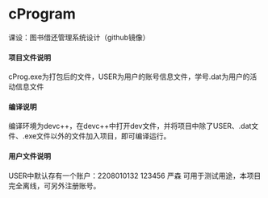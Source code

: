 # cProgram
课设：图书借还管理系统设计（github镜像）

#### 项目文件说明
cProg.exe为打包后的文件，USER为用户的账号信息文件，学号.dat为用户的活动信息文件

#### 编译说明
编译环境为devc++，在devc++中打开dev文件，并将项目中除了USER、.dat文件、.exe文件以外的文件加入项目，即可编译运行。

#### 用户文件说明
USER中默认存有一个账户：2208010132 123456 严森
可用于测试用途，本项目完全离线，可另外注册账号。

